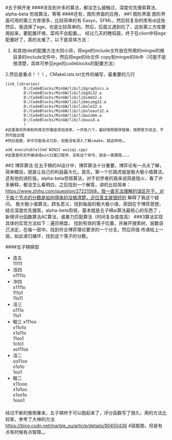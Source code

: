 #五子棋开发
####涉及到许多的算法，都没怎么接触过，深度优先搜索算法、alpha-beta 剪枝算法，等等 
####还有，图形界面的应用，
##1 图形界面
图形界面可用的第三方库很多，比较简单的有 Easyx，SFML，然后较复杂的库有qt这些
然后，我选择了ege，也是比较简单的。然后，后面又遇到坑了，这些第三方库要用起来，要配置环境，菜鸡不会配置。。
经过几天的瞎捣鼓，终于在clion中将ege配置好了，真的太难了，以下是具体方法：

1. 和其他ide的配置方法大同小异，将ege的include文件放在所用的mingw的根目录的include文件中，然后将ege的lib文件
copy到mingw的lib中（可能不是很清楚，具体可参见ege的codeblocks的配置方法）

2.然后是重点！！！，CMakeLists.txt文件的编写，最重要的几行
````
link_libraries(
        D:/CodeBlocks/MinGW/lib/libgraphics.a
        D:/CodeBlocks/MinGW/lib/libgdi32.a
        D:/CodeBlocks/MinGW/lib/libimm32.a
        D:/CodeBlocks/MinGW/lib/libmsimg32.a
        D:/CodeBlocks/MinGW/lib/libole32.a
        D:/CodeBlocks/MinGW/lib/liboleaut32.a
        D:/CodeBlocks/MinGW/lib/libwinmm.a
        D:/CodeBlocks/MinGW/lib/libuuid.a
        )
#这里是将所用到的库文件路径添加进来，一共有八个，最好按照顺序链接，按照官方说法，不然可能出错
#然后就是，命令可能有点冗杂，但是没有深入了解cmake，就这样吧。。

add_executable(Cmd WIN32 wuziqi.cpp)
#这里是将文件编译成win32窗口程序，没有这个命令，就会一直报错，，，，
````
##2 博弈算法
在五子棋的AI设计中，博弈算法十分重要，博弈论有一点点了解，简单概括，就是让自己的利益最大化。首先，第一个拦路虎就是极大极小值算法，
还有他的进阶版，alpha-beta剪枝算法，对于初学者的我来说简直恼火，看了许多解释，都没怎么看明白，之后找到一个解答，讲的比较简单：
https://www.zhihu.com/question/27221568，我一直无法理解的误区在于，对于每个节点的分数是如何得来的没搞清楚，这位答主就很好的
解释了我这个疑问。
极大极小值算法，顾名思义，找到每层的极大极小值，原因在于博弈思想，结合深度优先搜索，alpha-beta剪枝，基本就是五子棋ai算法最核心的东西了
，新增评分函数算法AC算法，或暴力匹配算法（时间复杂度度高）
###3算法实现
具体的实现方法如下：遍历棋盘， 找到有效的落子位置，并展开搜索树，层数自己决定，在每一层中，找到符合博弈理论要求的一个分支，然后将值
传递给上一层。如此递归循环，找到这个落子的分数。

####五子棋棋型
* 连五  
11111  
* 活四  
o1111o      
* 冲四  
x1111o  
111o1  
11o11
* 活三  
o111o  
11o1
* 眠三
x111oo  
x11o1o  
x1o11o  
11oo1  
1o1o1  
xo111ox
* 活二  
oo11oo  
o1o1o   
1oo1
* 眠二  
x11ooo  
x1o1oo  
x1oo1o  
1ooo1

####
经过不断的推倒重来，五子棋终于可以跑起来了，评分函数写了很久，用的方法比较笨，参考了大神的方法
https://blog.csdn.net/marble_xu/article/details/90450436 4层能跑，但是有点有时候有点智障。。